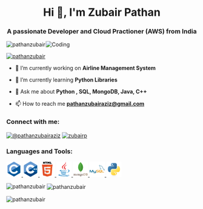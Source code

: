
<h1 align="center">Hi 👋, I'm Zubair Pathan</h1>
<h3 align="center">A passionate Developer  and Cloud Practioner (AWS) from India</h3>
<img align="right" alt = "Coding" width = "400" src = "https://cdn3.iconfinder.com/data/icons/cloud-computing-10/112/18-cloud-computing_cloud-personal-computer-programming-coding-wireless-connection-512.png">


<p align="left"> <img src="https://komarev.com/ghpvc/?username=pathanzubair&label=Profile%20views&color=0e75b6&style=flat" alt="pathanzubair" /> </p>

<p align="left"> <a href="https://github.com/ryo-ma/github-profile-trophy"><img src="https://github-profile-trophy.vercel.app/?username=pathanzubair" alt="pathanzubair" /></a> </p>

- 🔭 I’m currently working on **Airline Management System**

- 🌱 I’m currently learning **Python Libraries**

- 💬 Ask me about **Python , SQL, MongoDB, Java, C++**

- 📫 How to reach me **pathanzubairaziz@gmail.com**

<h3 align="left">Connect with me:</h3>
<p align="left">
<a href="https://www.hackerrank.com/@pathanzubairaziz" target="blank"><img align="center" src="https://raw.githubusercontent.com/rahuldkjain/github-profile-readme-generator/master/src/images/icons/Social/hackerrank.svg" alt="@pathanzubairaziz" height="30" width="40" /></a>
<a href="https://www.leetcode.com/zubairp" target="blank"><img align="center" src="https://raw.githubusercontent.com/rahuldkjain/github-profile-readme-generator/master/src/images/icons/Social/leet-code.svg" alt="zubairp" height="30" width="40" /></a>
</p>

<h3 align="left">Languages and Tools:</h3>
<p align="left"> <a href="https://www.cprogramming.com/" target="_blank" rel="noreferrer"> <img src="https://raw.githubusercontent.com/devicons/devicon/master/icons/c/c-original.svg" alt="c" width="40" height="40"/> </a> <a href="https://www.w3schools.com/cpp/" target="_blank" rel="noreferrer"> <img src="https://raw.githubusercontent.com/devicons/devicon/master/icons/cplusplus/cplusplus-original.svg" alt="cplusplus" width="40" height="40"/> </a> <a href="https://www.w3.org/html/" target="_blank" rel="noreferrer"> <img src="https://raw.githubusercontent.com/devicons/devicon/master/icons/html5/html5-original-wordmark.svg" alt="html5" width="40" height="40"/> </a> <a href="https://www.java.com" target="_blank" rel="noreferrer"> <img src="https://raw.githubusercontent.com/devicons/devicon/master/icons/java/java-original.svg" alt="java" width="40" height="40"/> </a> <a href="https://www.mongodb.com/" target="_blank" rel="noreferrer"> <img src="https://raw.githubusercontent.com/devicons/devicon/master/icons/mongodb/mongodb-original-wordmark.svg" alt="mongodb" width="40" height="40"/> </a> <a href="https://www.mysql.com/" target="_blank" rel="noreferrer"> <img src="https://raw.githubusercontent.com/devicons/devicon/master/icons/mysql/mysql-original-wordmark.svg" alt="mysql" width="40" height="40"/> </a> <a href="https://www.python.org" target="_blank" rel="noreferrer"> <img src="https://raw.githubusercontent.com/devicons/devicon/master/icons/python/python-original.svg" alt="python" width="40" height="40"/> </a> </p>

<p><img align="left" src="https://github-readme-stats.vercel.app/api/top-langs?username=pathanzubair&show_icons=true&locale=en&layout=compact" alt="pathanzubair" /></p>

<p>&nbsp;<img align="center" src="https://github-readme-stats.vercel.app/api?username=pathanzubair&show_icons=true&locale=en" alt="pathanzubair" /></p>

<p><img align="center" src="https://github-readme-streak-stats.herokuapp.com/?user=pathanzubair&" alt="pathanzubair" /></p>
